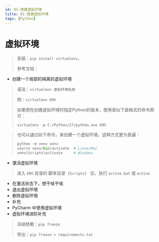 ```yaml
---
id: 01-搭建虚拟环境
title: 01-搭建虚拟环境
tags: [Python]
---
```


# 虚拟环境

> 安装：`pip install virtualenv`，
>
> 参考文档：

* 创建一个局部的隔离的虚拟环境

> 语法：`virtualenv 虚拟环境名称`
>
> 例：`virtualenv ENV`
>
> 如果想在创建虚拟环境时指定Python的版本，使用类似下面格式的命令即可：
>
> `virtualenv -p C:/Python/27/python.exe ENV`


> 也可以通过如下命令，来创建一个虚拟环境，这种方式更为普遍：
> ```python
> python -m venv venv
> source venv/bin/activate  # Linux/Mac
> venv\Scripts\activate     # Windows
> ```

* 激活虚拟环境

> 进入 `ENV` 目录的 脚本目录（`Scripts`） 后，执行 `active.bat` 或 `active`

* 在激活状态下，想干啥干啥
* 退出虚拟环境
* 删除虚拟环境
* 补充
* PyCharm 中使用虚拟环境
* 虚拟环境进阶补充

> 冻结依赖：`pip freeze`
>
> 导出：`pip freeze > requirements.txt`

